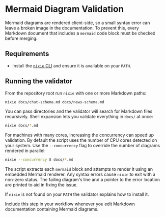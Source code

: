 # Mermaid Diagram Validation

Mermaid diagrams are rendered client-side, so a small syntax error can leave a
broken image in the documentation. To prevent this, every Markdown document that
includes a `mermaid` code block must be checked before merging.

## Requirements

- Install the [`nixie` CLI](https://github.com/leynos/nixie) and ensure it is
  available on your `PATH`.

## Running the validator

From the repository root run `nixie` with one or more Markdown paths:

```bash
nixie docs/chat-schema.md docs/news-schema.md
```

You can pass directories and the validator will search for Markdown files
recursively. Shell expansion lets you validate everything in `docs/` at once:

```bash
nixie docs/*.md
```

For machines with many cores, increasing the concurrency can speed up
validation. By default the script uses the number of CPU cores detected on your
system. Use the `--concurrency` flag to override the number of diagrams rendered
in parallel:

```bash
nixie --concurrency 8 docs/*.md
```

The script extracts each `mermaid` block and attempts to render it using an
embedded Mermaid renderer. Any syntax errors cause `nixie` to exit with a
non-zero status. The failing diagram's line and a pointer to the error location
are printed to aid in fixing the issue.

If `nixie` is not found on your `PATH` the validator explains how to install it.

Include this step in your workflow whenever you edit Markdown documentation
containing Mermaid diagrams.
